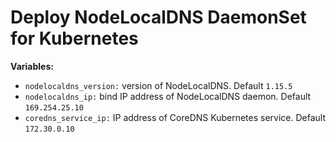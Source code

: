 # Deploy NodeLocalDNS DaemonSet for Kubernetes

**Variables:**

  - `nodelocaldns_version:` version of NodeLocalDNS. Default `1.15.5`
  - `nodelocaldns_ip:` bind IP address of NodeLocalDNS daemon. Default `169.254.25.10`
  - `coredns_service_ip:` IP address of CoreDNS Kubernetes service. Default `172.30.0.10`
